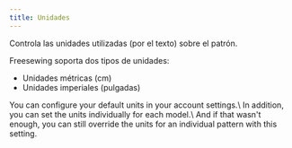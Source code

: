 ```yaml
---
title: Unidades
---
```


Controla las unidades utilizadas (por el texto) sobre el patrón.

Freesewing soporta dos tipos de unidades:

- Unidades métricas (cm)
- Unidades imperiales (pulgadas)

You can configure your default units in your account settings.\ In addition, you can set the units individually for each model.\ And if that wasn't enough, you can still override the units for an individual pattern with this setting.
